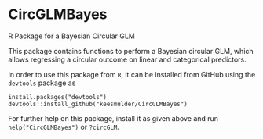 # CircGLMBayes
R Package for a Bayesian Circular GLM

This package contains functions to perform a Bayesian circular GLM, which allows regressing a circular outcome on linear and categorical predictors. 

In order to use this package from `R`, it can be installed from GitHub using the `devtools` package as

    install.packages("devtools")
    devtools::install_github("keesmulder/CircGLMBayes")
    
For further help on this package, install it as given above and run `help("CircGLMBayes")` or `?circGLM`.
    
      
